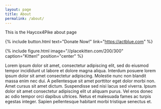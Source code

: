 ```yaml
---
layout: page
title: About
permalink: /about/
---
```


This is the Haycox4Pike about page

{% include button.html text="Donate Now!" link="https://actblue.com" %}

{% include figure.html image="//placekitten.com/200/300" caption="Kitten!" position="center" %}

Lorem ipsum dolor sit amet, consectetur adipiscing elit, sed do eiusmod tempor incididunt ut labore et dolore magna aliqua. Interdum posuere lorem ipsum dolor sit amet consectetur adipiscing. Molestie nunc non blandit massa enim nec dui. A pellentesque sit amet porttitor eget dolor morbi non. Amet cursus sit amet dictum. Suspendisse sed nisi lacus sed viverra. Ipsum dolor sit amet consectetur adipiscing elit ut aliquam purus. Vel eros donec ac odio tempor orci dapibus ultrices. Netus et malesuada fames ac turpis egestas integer. Sapien pellentesque habitant morbi tristique senectus et.